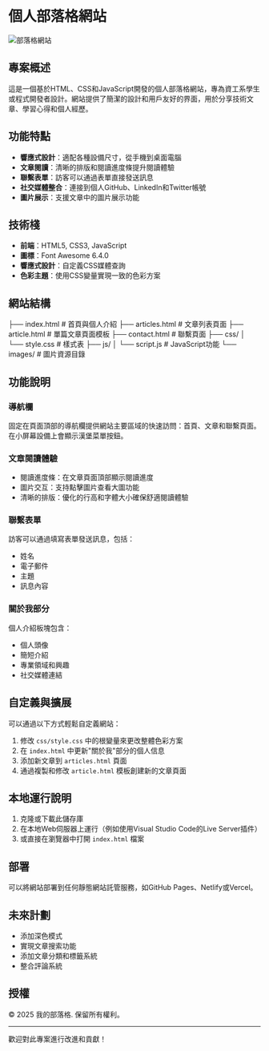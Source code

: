 # 個人部落格網站

![部落格網站](https://via.placeholder.com/1200x600)

## 專案概述

這是一個基於HTML、CSS和JavaScript開發的個人部落格網站，專為資工系學生或程式開發者設計。網站提供了簡潔的設計和用戶友好的界面，用於分享技術文章、學習心得和個人經歷。

## 功能特點

- **響應式設計**：適配各種設備尺寸，從手機到桌面電腦
- **文章閱讀**：清晰的排版和閱讀進度條提升閱讀體驗
- **聯繫表單**：訪客可以通過表單直接發送訊息
- **社交媒體整合**：連接到個人GitHub、LinkedIn和Twitter帳號
- **圖片展示**：支援文章中的圖片展示功能

## 技術棧

- **前端**：HTML5, CSS3, JavaScript
- **圖標**：Font Awesome 6.4.0
- **響應式設計**：自定義CSS媒體查詢
- **色彩主題**：使用CSS變量實現一致的色彩方案

## 網站結構
├── index.html # 首頁與個人介紹
├── articles.html # 文章列表頁面
├── article.html # 單篇文章頁面模板
├── contact.html # 聯繫頁面
├── css/
│ └── style.css # 樣式表
├── js/
│ └── script.js # JavaScript功能
└── images/ # 圖片資源目錄

## 功能說明

### 導航欄

固定在頁面頂部的導航欄提供網站主要區域的快速訪問：首頁、文章和聯繫頁面。在小屏幕設備上會顯示漢堡菜單按鈕。

### 文章閱讀體驗

- 閱讀進度條：在文章頁面頂部顯示閱讀進度
- 圖片交互：支持點擊圖片查看大圖功能
- 清晰的排版：優化的行高和字體大小確保舒適閱讀體驗

### 聯繫表單

訪客可以通過填寫表單發送訊息，包括：
- 姓名
- 電子郵件
- 主題
- 訊息內容

### 關於我部分

個人介紹板塊包含：
- 個人頭像
- 簡短介紹
- 專業領域和興趣
- 社交媒體連結

## 自定義與擴展

可以通過以下方式輕鬆自定義網站：

1. 修改 `css/style.css` 中的根變量來更改整體色彩方案
2. 在 `index.html` 中更新"關於我"部分的個人信息
3. 添加新文章到 `articles.html` 頁面
4. 通過複製和修改 `article.html` 模板創建新的文章頁面

## 本地運行說明

1. 克隆或下載此儲存庫
2. 在本地Web伺服器上運行（例如使用Visual Studio Code的Live Server插件）
3. 或直接在瀏覽器中打開 `index.html` 檔案

## 部署

可以將網站部署到任何靜態網站託管服務，如GitHub Pages、Netlify或Vercel。

## 未來計劃

- 添加深色模式
- 實現文章搜索功能
- 添加文章分類和標籤系統
- 整合評論系統

## 授權

© 2025 我的部落格. 保留所有權利。

---

歡迎對此專案進行改進和貢獻！
